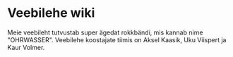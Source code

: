 # Veebilehe wiki
Meie veebileht tutvustab super ägedat rokkbändi, mis kannab nime "OHRWASSER". Veebilehe koostajate tiimis on Aksel Kaasik, Uku Viispert ja Kaur Volmer.
